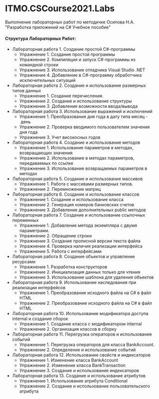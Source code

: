 # ITMO.CSCourse2021.Labs
Выполнение лабораторных работ по методичке Осипова Н.А. "Разработка приложений на C# Учебное пособие"

#### Структура Лабораторных Работ:
*	Лабораторная работа 1. Создание простой C#-программы	
	*	Упражнение 1. Создание простой программы
	*	Упражнение 2. Компиляция и запуск C#-программы из командной строки
	*	Упражнение 3. Использование отладчика Visual Studio .NET
	*	Упражнение 4. Добавление в C#-программу обработчика исключительных ситуаций
*	Лабораторная работа 2. Создание и использование размерных типов данных	
	*	Упражнение 1. Создание перечисления.
	*	Упражнение 2. Создание и использование структуры
	*	Упражнение 3. Добавление возможности ввода/вывода
*	Лабораторная работа 3. Использование выражений и исключений	
	*	Упражнение 1. Преобразование дня года в дату типа  месяц - день
	*	Упражнение 2. Проверка вводимого пользователем значения  дня года
	*	Упражнение 3. Учет високосных годов
*	Лабораторная работа 4. Создание и использование методов	
	*	Упражнение 1. Использование параметров в методах, возвращающих значения
	*	Упражнение 2. Использование в методах параметров, передаваемых по ссылке
	*	Упражнение 3. Использование возвращаемых параметров в методах
*	Лабораторная работа 5. Создание и использование массивов	
	*	Упражнение 1. Работа с массивами размерных типов.
	*	Упражнение 2. Перемножение матриц
*	Лабораторная работа 6. Создание и использование классов	
	*	Упражнение 1. Создание и использование класса
	*	Упражнение 2. Генерация номеров банковских счетов
	*	Упражнение 3. Добавление дополнительных public методов
*	Лабораторная работа 7. Создание и использование ссылочных переменных	
	*	Упражнение 1. Добавление метода экземпляра с двумя параметрами.
	*	Упражнение 2. Обращение строки
	*	Упражнение 3. Создание прописной версии текста  файла
	*	Упражнение 4. Проверка наличия реализации интерфейса
	*	Упражнение 5. Работа с интерфейсами
*	Лабораторная работа 8. Создание объектов и управление ресурсами	
	*	Упражнение 1. Разработка конструкторов
	*	Упражнение 2. Инициализация данных только для чтения
	*	Упражнение 3. Использование шаблона для удаления объектов
*	Лабораторная работа 9. Использование наследования при реализации интерфейсов	
	*	Упражнение 1. Преобразование исходного файла на C# в файл HTML
	*	Упражнение 2. Преобразование исходного файла на C# в файл HTML
*	Лабораторная работа 10. Использование модификатора доступа internal и создание сборок	
	*	Упражнение 1. Создание класса с модификатором internal
	*	Упражнение 2. Организация классов в сборку
*	Лабораторная работа 11. Перегрузка операторов и использование событий	
	*	Упражнение 1. Перегрузка операторов для класса BankAccount.
	*	Упражнение 2. Определение и использование событий
*	Лабораторная работа 12. Использование свойств и индексаторов	
	*	Упражнение 1. Изменение класса BankAccount
	*	Упражнение 2. Изменение класса BankTransaction
	*	Упражнение 3. Создание и использование индексаторов
*	Лабораторная работа 13. Создание и использование атрибутов	
	*	Упражнение 1. Использование атрибута Conditional
	*	Упражнение 2. Создание и использование пользовательского атрибута
